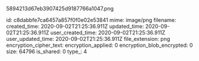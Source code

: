 5894213d67eb3907425d9187766a1047.png

id: c8dabbfe7ca6457a857f0f0e02e53841
mime: image/png
filename: 
created_time: 2020-09-02T21:25:36.911Z
updated_time: 2020-09-02T21:25:36.911Z
user_created_time: 2020-09-02T21:25:36.911Z
user_updated_time: 2020-09-02T21:25:36.911Z
file_extension: png
encryption_cipher_text: 
encryption_applied: 0
encryption_blob_encrypted: 0
size: 64796
is_shared: 0
type_: 4